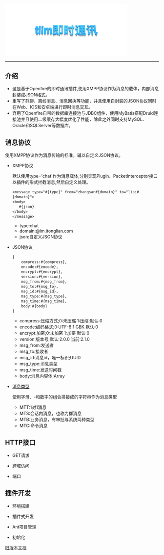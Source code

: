 <img src="https://github.com/GepengCn/tlim/blob/dev/images/tlim.jpg?raw=true" style="max-width:400px;" />

---
## 介绍


- 这是基于Openfire的即时通讯插件,使用XMPP协议作为消息的载体，内部消息封装成JSON格式。
- 重写了群聊、离线消息、消息回执等功能，并且使用自封装的JSON协议同时在Web、IOS和安卓端进行即时消息交互。
- 弃用了Openfire自带的数据库连接池与JDBC组件，使用MyBatis搭配Druid连接池并且使用二级缓存大幅度优化了性能，除此之外同时支持MySQL、Oracle和SQLServer等数据库。



## 消息协议

使用XMPP协议作为消息传输的标准，辅以自定义JSON协议。

- XMPP协议

    默认使用type='chat'作为消息载体,分别实现Plugin、PacketInterceptor接口以插件的形式拦截消息,然后自定义处理。

    ```
    <message type="#{type}" from="zhangsan#{domain}" to="lisi#{domain}">
    <body>
       #{json}
    </body>
    </message>

    ```

    - type:chat
    - domain:@im.itonglian.com
    - json:自定义JSON协议

- JSON协议


    ```
    {
        compress:#{compress},
        encode:#{encode},
        encrypt:#{encrypt},
        version:#{version},
        msg_from:#{msg_from},
        msg_to:#{msg_to},
        msg_id:#{msg_id},
        msg_type:#{msg_type},
        msg_time:#{msg_time},
        body:#{body}
    }
    ```

    - compress:压缩方式;0:未压缩 1:压缩;默认:0
    - encode:编码格式;0:UTF-8 1:GBK 默认:0
    - encrypt:加密;0:未加密 1:加密 默认:0
    - version:版本号;默认:2.0.0 当前:2.1.0
    - msg_from:发送者
    - msg_to:接收者
    - msg_id:消息id，唯一标识;UUID
    - msg_type:消息类型
    - msg_time:发送时间戳
    - body:消息内容体;Array

- [消息类型][messageType]

    使用字母、-和数字的组合拼接成的字符串作为消息类型

    - MTT:1对1消息
    - MTS:会话内消息，也称为群消息
    - MTB:业务消息，有审批与系统两种类型
    - MTC:命令消息


## HTTP接口

- GET请求

- 跨域访问

- 端口


## 插件开发

- 环境搭建

- 插件式开发

- Ant项目管理

- 初始化



[旧版本文档][oldDoc]










[messageType]:https://github.com/GepengCn/tlim/blob/dev/src/MESSAGE_TYPE.md


[symbol]:https://github.com/GepengCn/tlim/blob/dev/images/tlim.jpg?raw=true


[oldDoc]:https://github.com/GepengCn/tlim/blob/master/README.md


